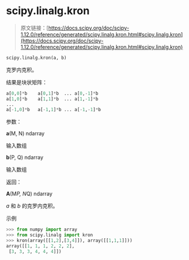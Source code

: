 # scipy.linalg.kron

> 原文链接：[https://docs.scipy.org/doc/scipy-1.12.0/reference/generated/scipy.linalg.kron.html#scipy.linalg.kron](https://docs.scipy.org/doc/scipy-1.12.0/reference/generated/scipy.linalg.kron.html#scipy.linalg.kron)

```py
scipy.linalg.kron(a, b)
```

克罗内克积。

结果是块状矩阵：

```py
a[0,0]*b    a[0,1]*b  ... a[0,-1]*b
a[1,0]*b    a[1,1]*b  ... a[1,-1]*b
...
a[-1,0]*b   a[-1,1]*b ... a[-1,-1]*b 
```

参数：

**a**(M, N) ndarray

输入数组

**b**(P, Q) ndarray

输入数组

返回：

**A**(M*P, N*Q) ndarray

*a* 和 *b* 的克罗内克积。

示例

```py
>>> from numpy import array
>>> from scipy.linalg import kron
>>> kron(array([[1,2],[3,4]]), array([[1,1,1]]))
array([[1, 1, 1, 2, 2, 2],
 [3, 3, 3, 4, 4, 4]]) 
```
